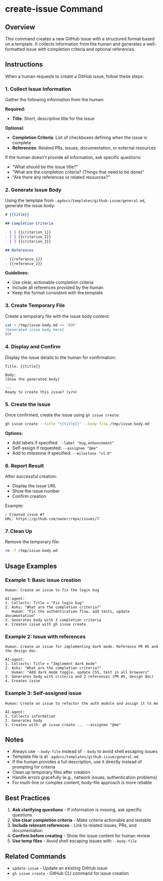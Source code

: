 # create-issue Command

## Overview

This command creates a new GitHub issue with a structured format based on a template. It collects information from the human and generates a well-formatted issue with completion criteria and optional references.

## Instructions

When a human requests to create a GitHub issue, follow these steps:

### 1. Collect Issue Information

Gather the following information from the human:

**Required:**
- **Title**: Short, descriptive title for the issue

**Optional:**
- **Completion Criteria**: List of checkboxes defining when the issue is complete
- **References**: Related PRs, issues, documentation, or external resources

If the human doesn't provide all information, ask specific questions:
- "What should be the issue title?"
- "What are the completion criteria? (Things that need to be done)"
- "Are there any references or related resources?"

### 2. Generate Issue Body

Using the template from `.agdocs/templates/github-issue/general.md`, generate the issue body:

```markdown
# {{title}}

## Completion Criteria

- [ ] {{criterion_1}}
- [ ] {{criterion_2}}
- [ ] {{criterion_3}}

## References

- {{reference_1}}
- {{reference_2}}
```

**Guidelines:**
- Use clear, actionable completion criteria
- Include all references provided by the human
- Keep the format consistent with the template

### 3. Create Temporary File

Create a temporary file with the issue body content:

```bash
cat > /tmp/issue-body.md << 'EOF'
[Generated issue body here]
EOF
```

### 4. Display and Confirm

Display the issue details to the human for confirmation:

```
Title: {{title}}

Body:
[Show the generated body]

---
Ready to create this issue? (y/n)
```

### 5. Create the Issue

Once confirmed, create the issue using `gh issue create`:

```bash
gh issue create --title "{{title}}" --body-file /tmp/issue-body.md
```

**Options:**
- Add labels if specified: `--label "bug,enhancement"`
- Self-assign if requested: `--assignee "@me"`
- Add to milestone if specified: `--milestone "v1.0"`

### 6. Report Result

After successful creation:
- Display the issue URL
- Show the issue number
- Confirm creation

Example:
```
✓ Created issue #7
URL: https://github.com/owner/repo/issues/7
```

### 7. Clean Up

Remove the temporary file:

```bash
rm -f /tmp/issue-body.md
```

## Usage Examples

### Example 1: Basic issue creation

```
Human: Create an issue to fix the login bug

AI-agent:
1. Collects: Title = "Fix login bug"
2. Asks: "What are the completion criteria?"
   Human: "Fix the authentication flow, add tests, update documentation"
3. Generates body with 3 completion criteria
4. Creates issue with gh issue create
```

### Example 2: Issue with references

```
Human: Create an issue for implementing dark mode. Reference PR #5 and the design doc.

AI-agent:
1. Collects: Title = "Implement dark mode"
2. Asks: "What are the completion criteria?"
   Human: "Add dark mode toggle, update CSS, test in all browsers"
3. Generates body with criteria and 2 references (PR #5, design doc)
4. Creates issue
```

### Example 3: Self-assigned issue

```
Human: Create an issue to refactor the auth module and assign it to me

AI-agent:
1. Collects information
2. Generates body
3. Creates with: gh issue create ... --assignee "@me"
```

## Notes

- Always use `--body-file` instead of `--body` to avoid shell escaping issues
- Template file is at `.agdocs/templates/github-issue/general.md`
- If the human provides a full description, use it directly instead of prompting for criteria
- Clean up temporary files after creation
- Handle errors gracefully (e.g., network issues, authentication problems)
- For multi-line or complex content, body-file approach is more reliable

## Best Practices

1. **Ask clarifying questions** - If information is missing, ask specific questions
2. **Use clear completion criteria** - Make criteria actionable and testable
3. **Include relevant references** - Link to related issues, PRs, and documentation
4. **Confirm before creating** - Show the issue content for human review
5. **Use temp files** - Avoid shell escaping issues with `--body-file`

## Related Commands

- `update-issue` - Update an existing GitHub issue
- `gh issue create` - GitHub CLI command for issue creation
